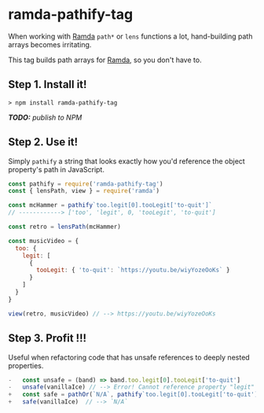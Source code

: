 ramda-pathify-tag
=================

When working with [Ramda](http://ramdajs.com/) `path*` or `lens` functions a lot, hand-building path arrays becomes irritating.

This tag builds path arrays for [Ramda](http://ramdajs.com/), so you don't have to.


Step 1. Install it!
-------------------
```
> npm install ramda-pathify-tag
```
_**TODO:** publish to NPM_


Step 2. Use it!
---------------
Simply `pathify` a string that looks exactly how you'd reference the object property's path in JavaScript.

```javascript
const pathify = require('ramda-pathify-tag')
const { lensPath, view } = require('ramda')

const mcHammer = pathify`too.legit[0].tooLegit['to-quit']`
// ------------> ['too', 'legit', 0, 'tooLegit', 'to-quit']

const retro = lensPath(mcHammer)

const musicVideo = {
  too: {
    legit: [
      {
        tooLegit: { 'to-quit': `https://youtu.be/wiyYozeOoKs` }
      }
    ]
  }
}

view(retro, musicVideo) // --> https://youtu.be/wiyYozeOoKs
```


Step 3. Profit !!!
------------------

Useful when refactoring code that has unsafe references to deeply nested properties.

```javascript
-   const unsafe = (band) => band.too.legit[0].tooLegit['to-quit']
-   unsafe(vanillaIce) // --> Error! Cannot reference property "legit" of undefined.
+   const safe = pathOr(`N/A`, pathify`too.legit[0].tooLegit['to-quit']`)
+   safe(vanillaIce)  // --> `N/A`
```
